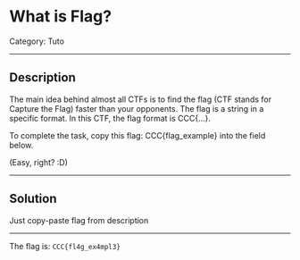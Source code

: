 # What is Flag?
Category: Tuto

---
## Description
The main idea behind almost all CTFs is to find the flag (CTF stands for Capture the Flag) faster than your opponents. The flag is a string in a specific format. In this CTF, the flag format is CCC{...}.

To complete the task, copy this flag: CCC{flag_example} into the field below.

(Easy, right? :D)

---
## Solution
Just copy-paste flag from description

---
The flag is: `CCC{fl4g_ex4mpl3}`
